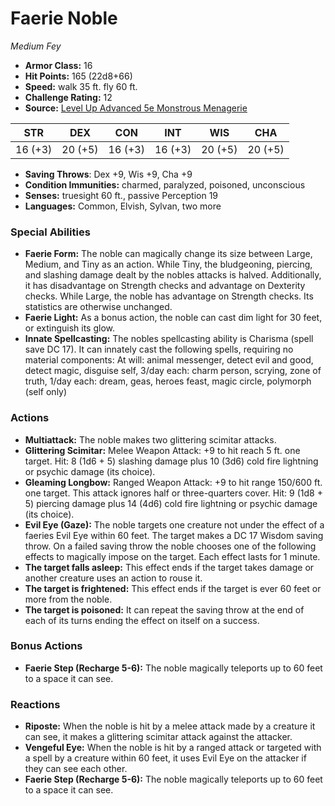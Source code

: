 # Faerie Noble

*Medium* *Fey*

- **Armor Class:** 16
- **Hit Points:** 165 (22d8+66)
- **Speed:** walk 35 ft. fly 60 ft.
- **Challenge Rating:** 12
- **Source:** [Level Up Advanced 5e Monstrous Menagerie](https://www.levelup5e.com)

| STR | DEX | CON | INT | WIS | CHA |
| --- | --- | --- | --- | --- | --- |
| 16 (+3) | 20 (+5) | 16 (+3) | 16 (+3) | 20 (+5) | 20 (+5) |

- **Saving Throws**: Dex +9, Wis +9, Cha +9
- **Condition Immunities:** charmed, paralyzed, poisoned, unconscious
- **Senses:** truesight 60 ft., passive Perception 19
- **Languages:** Common, Elvish, Sylvan, two more
### Special Abilities
- **Faerie Form:** The noble can magically change its size between Large, Medium, and Tiny as an action. While Tiny, the bludgeoning, piercing, and slashing damage dealt by the nobles attacks is halved. Additionally, it has disadvantage on Strength checks and advantage on Dexterity checks. While Large, the noble has advantage on Strength checks. Its statistics are otherwise unchanged.
- **Faerie Light:** As a bonus action, the noble can cast dim light for 30 feet, or extinguish its glow.
- **Innate Spellcasting:** The nobles spellcasting ability is Charisma (spell save DC 17). It can innately cast the following spells, requiring no material components: At will: animal messenger, detect evil and good, detect magic, disguise self, 3/day each: charm person, scrying, zone of truth, 1/day each: dream, geas, heroes feast, magic circle, polymorph (self only)
### Actions
- **Multiattack:** The noble makes two glittering scimitar attacks.
- **Glittering Scimitar:** Melee Weapon Attack: +9 to hit  reach 5 ft.  one target. Hit: 8 (1d6 + 5) slashing damage plus 10 (3d6) cold  fire  lightning  or psychic damage (its choice).
- **Gleaming Longbow:** Ranged Weapon Attack: +9 to hit  range 150/600 ft.  one target. This attack ignores half or three-quarters cover. Hit: 9 (1d8 + 5) piercing damage plus 14 (4d6) cold  fire  lightning  or psychic damage (its choice).
- **Evil Eye (Gaze):** The noble targets one creature not under the effect of a faeries Evil Eye within 60 feet. The target makes a DC 17 Wisdom saving throw. On a failed saving throw  the noble chooses one of the following effects to magically impose on the target. Each effect lasts for 1 minute.
- **The target falls asleep:** This effect ends if the target takes damage or another creature uses an action to rouse it.
- **The target is frightened:** This effect ends if the target is ever 60 feet or more from the noble.
- **The target is poisoned:** It can repeat the saving throw at the end of each of its turns  ending the effect on itself on a success.
### Bonus Actions
- **Faerie Step (Recharge 5-6):** The noble magically teleports up to 60 feet to a space it can see.
### Reactions
- **Riposte:** When the noble is hit by a melee attack made by a creature it can see, it makes a glittering scimitar attack against the attacker.
- **Vengeful Eye:** When the noble is hit by a ranged attack or targeted with a spell by a creature within 60 feet, it uses Evil Eye on the attacker if they can see each other.
- **Faerie Step (Recharge 5-6):** The noble magically teleports up to 60 feet to a space it can see.
